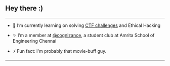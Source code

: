 ## Hey there :)
---

- 🌱 I’m currently learning on solving [CTF challenges](https://play.picoctf.org/practice)  and Ethical Hacking

- ✨ I’m a member at [@cognizance](https://github.com/cognizance-amrita), a student club at Amrita School of Engineering Chennai


- ⚡ Fun fact: I'm probably that movie-buff guy.

---

